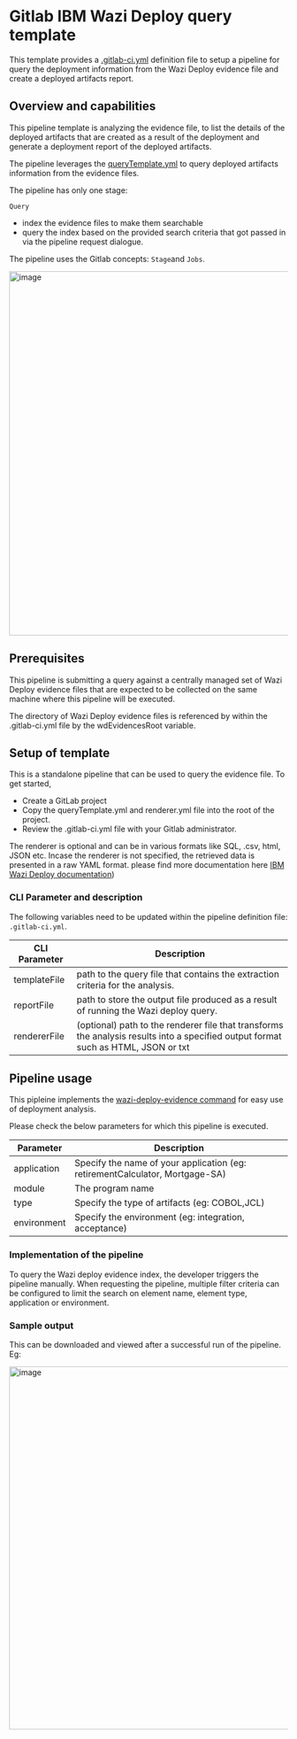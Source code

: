 # Gitlab IBM Wazi Deploy query template

This template provides a [.gitlab-ci.yml](.gitlab-ci.yml) definition file to setup a pipeline for query the deployment information from the Wazi Deploy evidence file and create a deployed artifacts report.

## Overview and capabilities
This pipeline template is analyzing the evidence file, to list the details of the deployed artifacts that are created as a result of the deployment and generate a deployment report of the deployed artifacts.

The pipeline leverages the [queryTemplate.yml](queryTemplate.yml) to query deployed artifacts information from the evidence files.


The pipeline has only one stage:

`Query`
   * index the evidence files to make them searchable
   * query the index based on the provided search criteria that got passed in via the pipeline request dialogue.

The pipeline uses the Gitlab concepts: `Stage`and `Jobs`.

<img width="658" alt="image" src="https://github.com/user-attachments/assets/dead3fd1-3bf1-41e6-9c0a-394b5fc6c743" />


## Prerequisites

This pipeline is submitting a query against a centrally managed set of Wazi Deploy evidence files that are expected to be collected on the same machine where this pipeline will be executed.

The directory of Wazi Deploy evidence files is referenced by within the .gitlab-ci.yml file by the wdEvidencesRoot variable.



## Setup of template

This is a standalone pipeline that can be used to query the evidence file. To get started,

   * Create a GitLab project
   * Copy the queryTemplate.yml and renderer.yml file into the root of the project.
   * Review the .gitlab-ci.yml file with your Gitlab administrator.

The renderer is optional and can be in various formats like SQL, .csv, html, JSON etc. Incase the renderer is not specified, the retrieved data is presented in a raw YAML format.
please find more documentation here [IBM Wazi Deploy documentation](https://www.ibm.com/docs/en/developer-for-zos/17.0.0?topic=deploy-getting-started-analysis-deployment-results))

### CLI Parameter and description

The following variables need to be updated within the pipeline definition file: `.gitlab-ci.yml`.

CLI Parameter | Description
--- | ---
templateFile |  path to the query file that contains the extraction criteria for the analysis.
reportFile | path to store the output file produced as a result of running the Wazi deploy query.
rendererFile | (optional) path to the renderer file that transforms the analysis results into a specified output format such as HTML, JSON or txt 


## Pipeline usage

This pipleine implements the [wazi-deploy-evidence command](https://www.ibm.com/docs/en/developer-for-zos/17.0.0?topic=commands-wazi-deploy-evidence-command) for easy use of deployment analysis. 

Please check the below parameters for which this pipeline is executed.

Parameter | Description
--- | ---
application | Specify the name of your application (eg: retirementCalculator, Mortgage-SA)
module | The program name
type | Specify the type of artifacts (eg: COBOL,JCL)
environment | Specify the environment (eg: integration, acceptance)


### Implementation of the pipeline

To query the Wazi deploy evidence index, the developer triggers the pipeline manually. When requesting the pipeline, multiple filter criteria can be configured to limit the search on element name, element type, application or environment.

### Sample output 
This can be downloaded and viewed after a successful run of the pipeline.
Eg:

<img width="1097" height="656" alt="image" src="https://github.com/user-attachments/assets/75aac66a-3c34-4c25-90de-1136ceac8b57" />


